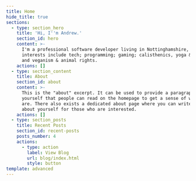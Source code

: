 ```yaml
---
title: Home
hide_title: true
sections:
  - type: section_hero
    title: 'Hi, I''m Andrew.'
    section_id: hero
    content: >-
      I'm a professional software developer living in Nottinghamshire, UK. My
      interests include tech; programming; gaming; calisthenics, yoga & fitness;
      and veganism & animal rights.
    actions: []
  - type: section_content
    title: About
    section_id: about
    content: >-
      This is the "about" excerpt. It can be used to provide a paragraph about
      yourself that people can read on the homepage to get a sense of who you
      are. There also exists a dedicated about page where you can write more
      about yourself for those who are interested.
    actions: []
  - type: section_posts
    title: Recent Posts
    section_id: recent-posts
    posts_number: 4
    actions:
      - type: action
        label: View Blog
        url: blog/index.html
        style: button
template: advanced
---
```

